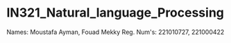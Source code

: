 # IN321_Natural_language_Processing
Names: Moustafa Ayman, Fouad Mekky
Reg. Num's: 221010727, 221000422
